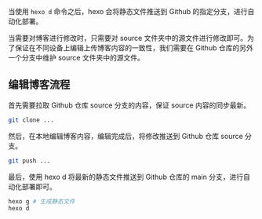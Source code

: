 当使用 `hexo d` 命令之后，hexo 会将静态文件推送到 Github 的指定分支，进行自动化部署。

当需要对博客进行修改时，只需要对 source 文件夹中的源文件进行修改即可。为了保证在不同设备上编辑上传博客内容的一致性，我们需要在 Github 仓库的另外一个分支中维护 source 文件夹中的源文件。

## 编辑博客流程

首先需要拉取 Github 仓库 source 分支的内容，保证 source 内容的同步最新。

```bash
git clone ...
```

然后，在本地编辑博客内容，编辑完成后，将修改推送到 Github 仓库 source 分支。

```bash
git push ...
```

最后，使用 hexo d 将最新的静态文件推送到 Github 仓库的 main 分支，进行自动化部署即可。

```bash
hexo g # 生成静态文件
hexo d
```
